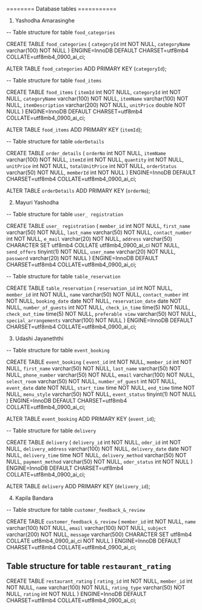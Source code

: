 ======== Database tables ===========

1. Yashodha Amarasinghe

-- Table structure for table `food_categories`

CREATE TABLE `food_categories` (
  `categoryId` int NOT NULL,
  `categoryName` varchar(100) NOT NULL
) ENGINE=InnoDB DEFAULT CHARSET=utf8mb4 COLLATE=utf8mb4_0900_ai_ci;

ALTER TABLE `food_categories`
  ADD PRIMARY KEY (`categoryId`);


-- Table structure for table `food_items`

CREATE TABLE `food_items` (
  `itemId` int NOT NULL,
  `categoryId` int NOT NULL,
  `categoryName` varchar(100) NOT NULL,
  `itemName` varchar(100) NOT NULL,
  `itemDescription` varchar(200) NOT NULL,
  `unitPrice` double NOT NULL
) ENGINE=InnoDB DEFAULT CHARSET=utf8mb4 COLLATE=utf8mb4_0900_ai_ci;

ALTER TABLE `food_items`
  ADD PRIMARY KEY (`itemId`);

-- Table structure for table `oderDetails`

CREATE TABLE `order_details` (
  `orderNo` int NOT NULL,
  `itemName` varchar(100) NOT NULL,
  `itemId` int NOT NULL,
  `quantity` int NOT NULL,
  `unitPrice` int NOT NULL,
  `totalUnitPrice` int NOT NULL,
  `orderStatus` varchar(50) NOT NULL,
  `memberId` int NOT NULL
) ENGINE=InnoDB DEFAULT CHARSET=utf8mb4 COLLATE=utf8mb4_0900_ai_ci;

ALTER TABLE `orderDetails`
  ADD PRIMARY KEY (`orderNo`);

2. Mayuri Yashodha

-- Table structure for table `user_ registration`


CREATE TABLE `user_ registration` (
  `member_id` int NOT NULL,
  `first_name` varchar(50) NOT NULL,
  `last_name` varchar(50) NOT NULL,
  `contact_number` int NOT NULL,
  `e_mail` varchar(20) NOT NULL,
  `address` varchar(50) CHARACTER SET utf8mb4 COLLATE utf8mb4_0900_ai_ci NOT NULL,
  `send_offers` tinyint(1) NOT NULL,
  `user_name` varchar(20) NOT NULL,
  `password` varchar(20) NOT NULL
) ENGINE=InnoDB DEFAULT CHARSET=utf8mb4 COLLATE=utf8mb4_0900_ai_ci;

-- Table structure for table `table_reservation`


CREATE TABLE `table_reservation` (
  `reservation_id` int NOT NULL,
  `member_id` int NOT NULL,
  `name` varchar(50) NOT NULL,
  `contact_number` int NOT NULL,
  `booking_date` date NOT NULL,
  `reservation_date` date NOT NULL,
  `number_of_guests` int NOT NULL,
  `check_in_time` time(5) NOT NULL,
  `check_out_time` time(5) NOT NULL,
  `preferable view` varchar(50) NOT NULL,
  `special_arrangements` varchar(100) NOT NULL
) ENGINE=InnoDB DEFAULT CHARSET=utf8mb4 COLLATE=utf8mb4_0900_ai_ci;


3. Udashi Jayaneththi

-- Table structure for table `event_booking`

CREATE TABLE `event_booking` (
  `event_id` int NOT NULL,
  `member_id` int NOT NULL,
  `first_name` varchar(50) NOT NULL,
  `last_name` varchar(50) NOT NULL,
  `phone_number` varchar(50) NOT NULL,
  `email` varchar(100) NOT NULL,
  `select_room` varchar(50) NOT NULL,
  `number_of_guest` int NOT NULL,
  `event_date` date NOT NULL,
  `start_time` time NOT NULL,
  `end_time` time NOT NULL,
  `menu_style` varchar(50) NOT NULL,
  `event_status` tinyint(1) NOT NULL
) ENGINE=InnoDB DEFAULT CHARSET=utf8mb4 COLLATE=utf8mb4_0900_ai_ci;


ALTER TABLE `event_booking`
  ADD PRIMARY KEY (`event_id`);

-- Table structure for table `delivery`

CREATE TABLE `delivery` (
  `delivery_id` int NOT NULL,
  `oder_id` int NOT NULL,
  `delivery_address` varchar(100) NOT NULL,
  `delivery_date` date NOT NULL,
  `delivery_time` time NOT NULL,
  `delivery_method` varchar(50) NOT NULL,
  `payment_method` varchar(50) NOT NULL,
  `oder_status` int NOT NULL
) ENGINE=InnoDB DEFAULT CHARSET=utf8mb4 COLLATE=utf8mb4_0900_ai_ci;

ALTER TABLE `delivery`
  ADD PRIMARY KEY (`delivery_id`);


4. Kapila Bandara

-- Table structure for table `customer_feedback_&_review`

CREATE TABLE `customer_feedback_&_review` (
  `member_id` int NOT NULL,
  `name` varchar(100) NOT NULL,
  `email` varchar(100) NOT NULL,
  `subject` varchar(200) NOT NULL,
  `message` varchar(500) CHARACTER SET utf8mb4 COLLATE utf8mb4_0900_ai_ci NOT NULL
) ENGINE=InnoDB DEFAULT CHARSET=utf8mb4 COLLATE=utf8mb4_0900_ai_ci;


Table structure for table `restaurant_rating`
--

CREATE TABLE `restaurant_rating` (
  `rating_id` int NOT NULL,
  `member_id` int NOT NULL,
  `name` varchar(100) NOT NULL,
  `rating_type` varchar(50) NOT NULL,
  `rating` int NOT NULL
) ENGINE=InnoDB DEFAULT CHARSET=utf8mb4 COLLATE=utf8mb4_0900_ai_ci;